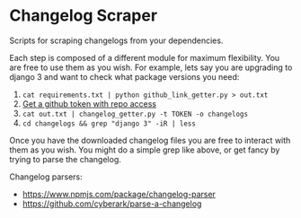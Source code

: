 # Changelog Scraper
Scripts for scraping changelogs from your dependencies.

Each step is composed of a different module for maximum flexibility. You are free to use them as you wish.
For example, lets say you are upgrading to django 3 and want to check what package versions you need:
1. `cat requirements.txt | python github_link_getter.py > out.txt`
2. [Get a github token with repo access](https://docs.github.com/en/github/authenticating-to-github/creating-a-personal-access-token)
3. `cat out.txt | changelog_getter.py -t TOKEN -o changelogs`
4. `cd changelogs && grep "django 3" -iR | less`

Once you have the downloaded changelog files you are free to interact with them as you wish.
You might do a simple grep like above, or get fancy by trying to parse the changelog.

Changelog parsers:
* https://www.npmjs.com/package/changelog-parser
* https://github.com/cyberark/parse-a-changelog
